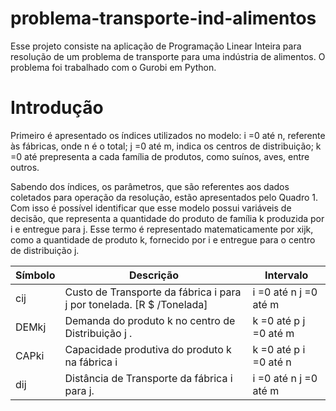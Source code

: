 # problema-transporte-ind-alimentos
Esse projeto consiste na aplicação de Programação Linear Inteira para resolução de um problema de transporte para uma indústria de alimentos. O problema foi trabalhado com o Gurobi em Python. 

# Introdução

Primeiro é apresentado os índices utilizados no modelo:
i =0 até n, referente às fábricas, onde n é o total;
j =0 até m, indica os centros de distribuição; 
k =0 até prepresenta a cada família de produtos, como suínos, aves, entre outros. 

Sabendo dos índices, os parâmetros, que são referentes aos dados coletados para operação da resolução, estão apresentados pelo Quadro 1. Com isso é possível identificar que esse modelo possui variáveis de decisão, que representa a quantidade do produto de família k produzida por i e entregue para j.  Esse termo é representado matematicamente por xijk, como a quantidade de produto k, fornecido por i e entregue para o centro de distribuição j. 


| Símbolo | Descrição                                                           | Intervalo             |
|---------|---------------------------------------------------------------------|-----------------------|
| cij     | Custo de Transporte da fábrica i para j por tonelada. [R $ /Tonelada] | i =0 até n j =0 até m |
| DEMkj   | Demanda do produto k no centro de Distribuição j .                  | k =0 até p j =0 até m |
| CAPki   | Capacidade produtiva do produto k na fábrica i                      | k =0 até p i =0 até n |
| dij     | Distância de Transporte da fábrica i para j.                        | i =0 até n j =0 até m |



